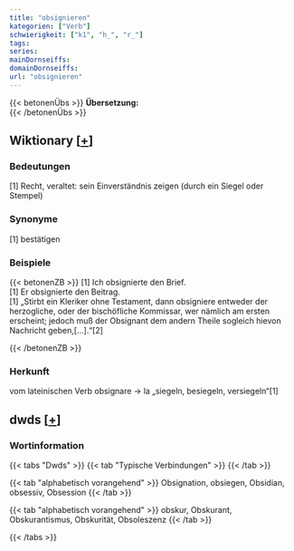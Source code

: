 ```yaml
---
title: "obsignieren"
kategorien: ["Verb"]
schwierigkeit: ["k1", "h_", "r_"]
tags:
series:
mainDornseiffs:
domainDornseiffs:
url: "obsignieren"
---
```


{{< betonenÜbs >}}
**Übersetzung:**  
{{< /betonenÜbs >}}

## Wiktionary [[+](https://de.wiktionary.org/wiki/obsignieren)]

### Bedeutungen
[1] Recht, veraltet: sein Einverständnis zeigen  (durch ein Siegel oder Stempel)  

### Synonyme
[1] bestätigen  

### Beispiele
{{< betonenZB >}}
[1] Ich obsignierte den Brief.  
[1] Er obsignierte den Beitrag.  
[1] „Stirbt ein Kleriker ohne Testament, dann obsigniere entweder der herzogliche, oder der bischöfliche Kommissar, wer nämlich am ersten erscheint; jedoch muß der Obsignant dem andern Theile sogleich hievon Nachricht geben,[…].“[2]  

{{< /betonenZB >}}
### Herkunft
vom lateinischen Verb obsignare → la „siegeln, besiegeln, versiegeln“[1]  



## dwds [[+](https://www.dwds.de/wb/obsignieren)]

### Wortinformation
{{< tabs "Dwds" >}}
{{< tab "Typische Verbindungen" >}}
{{< /tab >}}

{{< tab "alphabetisch vorangehend" >}}
Obsignation, obsiegen, Obsidian, obsessiv, Obsession
{{< /tab >}}

{{< tab "alphabetisch vorangehend" >}}
obskur, Obskurant, Obskurantismus, Obskurität, Obsoleszenz
{{< /tab >}}

{{< /tabs >}}

